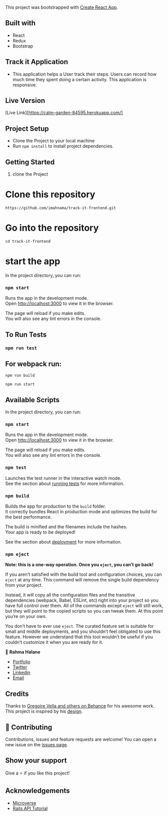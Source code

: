 This project was bootstrapped with [Create React App](https://github.com/facebook/create-react-app).

## Built with

- React
- Redux
- Bootstrap

## Track it Application

- This application helps a User track their steps. Users can record how much time they spent doing a certain activity. This application is responsive.

## Live Version

[Live Link][https://calm-garden-84595.herokuapp.com/]

## Project Setup

- Clone the Project to your local machine
- Run `npm install` to install project dependencies.

## Getting Started

1. clone the Project

# Clone this repository

`https://github.com/imahnama/track-it-frontend.git`

# Go into the repository

`cd track-it-frontend`

# start the app

In the project directory, you can run:

### `npm start`

Runs the app in the development mode.<br />
Open [http://localhost:3000](http://localhost:3000) to view it in the browser.

The page will reload if you make edits.<br />
You will also see any lint errors in the console.

## To Run Tests

### `npm run test`

## For webpack run:

`npm run build`

`npm run start`

## Available Scripts

In the project directory, you can run:

### `npm start`

Runs the app in the development mode.\
Open [http://localhost:3000](http://localhost:3000) to view it in the browser.

The page will reload if you make edits.\
You will also see any lint errors in the console.

### `npm test`

Launches the test runner in the interactive watch mode.\
See the section about [running tests](https://facebook.github.io/create-react-app/docs/running-tests) for more information.

### `npm build`

Builds the app for production to the `build` folder.\
It correctly bundles React in production mode and optimizes the build for the best performance.

The build is minified and the filenames include the hashes.\
Your app is ready to be deployed!

See the section about [deployment](https://facebook.github.io/create-react-app/docs/deployment) for more information.

### `npm eject`

**Note: this is a one-way operation. Once you `eject`, you can’t go back!**

If you aren’t satisfied with the build tool and configuration choices, you can `eject` at any time. This command will remove the single build dependency from your project.

Instead, it will copy all the configuration files and the transitive dependencies (webpack, Babel, ESLint, etc) right into your project so you have full control over them. All of the commands except `eject` will still work, but they will point to the copied scripts so you can tweak them. At this point you’re on your own.

You don’t have to ever use `eject`. The curated feature set is suitable for small and middle deployments, and you shouldn’t feel obligated to use this feature. However we understand that this tool wouldn’t be useful if you couldn’t customize it when you are ready for it.

👤 **Rahma Halane**
- [Portfolio](https://raw.githack.com/imahnama/my-portfolio/develop/index.html)
- [Twitter](https://twitter.com/halane_rahma)
- [Linkedin](https://www.linkedin.com/in/rahmahalane/)
- [Email](mailto:Halane.rahma@gmail.com )

## Credits

Thanks to [Gregoire Vella and others on Behance](https://www.behance.net/gregoirevella) for his awesome work. This project is inspired by his [design](https://www.behance.net/gallery/13271423/Bodytrackit-An-iOs-app-Branding-UX-and-UI).


## 🤝 Contributing

Contributions, issues and feature requests are welcome!
You can open a new issue on the [issues page](https://github.com/imahnama/track-it-frontend/issues).

## Show your support

Give a ⭐️ if you like this project!

## Acknowledgements

- [Microverse](https://www.microverse.org/)
- [Rails API Tutorial](https://www.digitalocean.com/community/tutorials/build-a-restful-json-api-with-rails-5-part-one)
